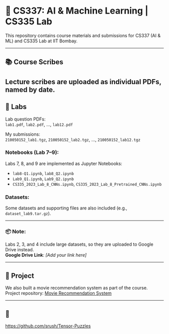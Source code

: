# 🤖 CS337: AI & Machine Learning | CS335 Lab

This repository contains course materials and submissions for CS337 (AI & ML) and CS335 Lab at IIT Bombay.

---

## 📚 Course Scribes

Lecture scribes are uploaded as individual PDFs, named by date.  
---

## 🧪 Labs

Lab question PDFs:  
`lab1.pdf`, `lab2.pdf`, ..., `lab12.pdf`

My submissions:  
`210050152_lab1.tgz`, `210050152_lab2.tgz`, ..., `210050152_lab12.tgz`

### Notebooks (Lab 7–9):
Labs 7, 8, and 9 are implemented as Jupyter Notebooks:
- `lab8-Q1.ipynb`, `lab8_Q2.ipynb`
- `Lab9_Q1.ipynb`, `Lab9_Q2.ipynb`
- `CS335_2023_Lab_8_CNNs.ipynb`, `CS335_2023_Lab_8_Pretrained_CNNs.ipynb`

### Datasets:
Some datasets and supporting files are also included (e.g., `dataset_lab9.tar.gz`).

---

### 📦 Note:
Labs 2, 3, and 4 include large datasets, so they are uploaded to Google Drive instead.  
**Google Drive Link**: *[Add your link here]*

---

## 📌 Project

We also built a movie recommendation system as part of the course.  
Project repository: [Movie Recommendation System](https://github.com/VennelaY/CS337-PROJECT.git)

---

## 🔗
https://github.com/srush/Tensor-Puzzles

